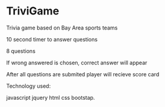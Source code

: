 # TriviGame

Trivia game based on Bay Area sports teams

10 second timer to answer questions

8 questions

If wrong answered is chosen, correct answer will appear

After all questions are submited player will recieve score card

Technology used:

javascript
jquery
html
css
bootstap.
